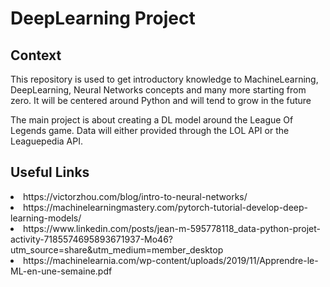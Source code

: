 # DeepLearning Project

## Context
This repository is used to get introductory knowledge to MachineLearning, DeepLearning, Neural Networks concepts and many more starting from zero.
It will be centered around Python and will tend to grow in the future

The main project is about creating a DL model around the League Of Legends game. Data will either provided through the LOL API or the Leaguepedia API.

## Useful Links 
<li> https://victorzhou.com/blog/intro-to-neural-networks/ </li>
<li> https://machinelearningmastery.com/pytorch-tutorial-develop-deep-learning-models/ </li>
<li> https://www.linkedin.com/posts/jean-m-595778118_data-python-projet-activity-7185574695893671937-Mo46?utm_source=share&utm_medium=member_desktop </li>
<li> https://machinelearnia.com/wp-content/uploads/2019/11/Apprendre-le-ML-en-une-semaine.pdf </li>

